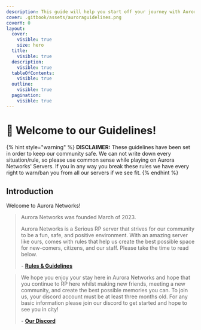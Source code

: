 ```yaml
---
description: This guide will help you start off your journey with Aurora Networks!
cover: .gitbook/assets/auroraguidelines.png
coverY: 0
layout:
  cover:
    visible: true
    size: hero
  title:
    visible: true
  description:
    visible: true
  tableOfContents:
    visible: true
  outline:
    visible: true
  pagination:
    visible: true
---
```


# 👋 Welcome to our Guidelines!

{% hint style="warning" %}
**DISCLAIMER:** These guidelines have been set in order to keep our community safe. We can not write down every situation/rule, so please use common sense while playing on Aurora Networks' Servers. If you in any way you break these rules we have every right to warn/ban you from all our servers if we see fit.
{% endhint %}

## Introduction

Welcome to Aurora Networks!

> Aurora Networks was founded March of 2023.
>
> Aurora Networks is a Serious RP server that strives for our community to be a fun, safe, and positive environment. With an amazing server like ours, comes with rules that help us create the best possible space for new-comers, citizens, and our staff. Please take the time to read below.
>
> \- [**Rules & Guidelines**](https://docs.google.com/document/d/1DlEKx40\_WOcElyQwf8jv2UdpmZYBwp8s4g-uuKNo7rY/edit)

> We hope you enjoy your stay here in Aurora Networks and hope that you continue to RP here whilst making new friends, meeting a new community, and create the best possible memories you can. To join us, your discord account must be at least three months old. For any basic information please join our discord to get started and hope to see you in city!
>
> \- [**Our Discord**](https://www.discord.gg/etrp)
